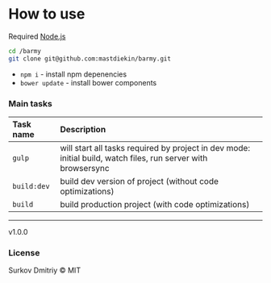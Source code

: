 # How to use

Required [Node.js](https://nodejs.org/en/)

```bash
cd /barmy
git clone git@github.com:mastdiekin/barmy.git
```
 - `npm i` - install npm depenencies
 - `bower update` - install bower components

### Main tasks

Task name          | Description                                                      
:------------------|:----------------------------------
`gulp`             | will start all tasks required by project in dev mode: initial build, watch files, run server with browsersync
`build:dev`        | build dev version of project (without code optimizations)
`build`            | build production project (with code optimizations)


___

v1.0.0

### License

Surkov Dmitriy © MIT